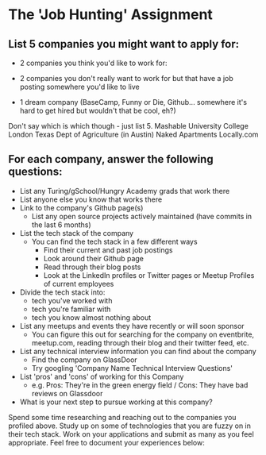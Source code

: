 # The 'Job Hunting' Assignment

## List 5 companies you might want to apply for:
  - 2 companies you think you'd like to work for:


  - 2 companies you don't really want to work for but that have a job posting somewhere you'd like to live

  - 1 dream company (BaseCamp, Funny or Die, Github... somewhere it's hard to get hired but wouldn't that be cool, eh?)


Don't say which is which though - just list 5.
Mashable
University College London
Texas Dept of Agriculture (in Austin)
Naked Apartments
Locally.com
## For each company, answer the following questions:

- List any Turing/gSchool/Hungry Academy grads that work there
- List anyone else you know that works there
- Link to the company's Github page(s)
  - List any open source projects actively maintained (have commits in the last 6 months)
- List the tech stack of the company
  - You can find the tech stack in a few different ways
    - Find their current and past job postings
    - Look around their Github page
    - Read through their blog posts
    - Look at the LinkedIn profiles or Twitter pages or Meetup Profiles of current employees
- Divide the tech stack into:
  - tech you've worked with
  - tech you're familiar with
  - tech you know almost nothing about
- List any meetups and events they have recently or will soon sponsor
  - You can figure this out for searching for the company on eventbrite, meetup.com, reading through their blog and their twitter feed, etc.
- List any technical interview information you can find about the company
  - Find the company on GlassDoor
  - Try googling 'Company Name Technical Interview Questions'
- List 'pros' and 'cons' of working for this Company
  - e.g. Pros: They're in the green energy field / Cons: They have bad reviews on Glassdoor
- What is your next step to pursue working at this company?

Spend some time researching and reaching out to the companies you profiled above. Study up on some of technologies that you are fuzzy on in their tech stack. Work on your applications and submit as many as you feel appropriate. Feel free to document your experiences below:
